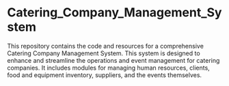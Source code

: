 # Catering_Company_Management_System
This repository contains the code and resources for a comprehensive Catering Company Management System. This system is designed to enhance and streamline the operations and event management for catering companies. It includes modules for managing human resources, clients, food and equipment inventory, suppliers, and the events themselves.
